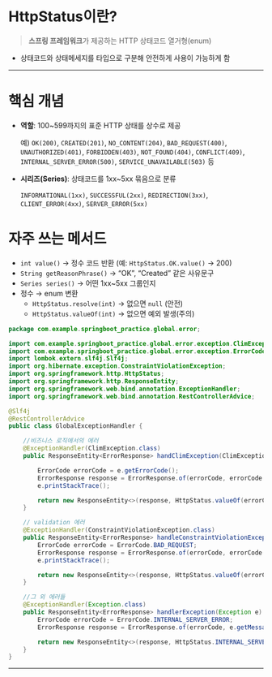 # HttpStatus이란?

> **스프링 프레임워크**가 제공하는 HTTP 상태코드 열거형(enum)

- 상태코드와 상태메세지를 타입으로 구분해 안전하게 사용이 가능하게 함

---

# 핵심 개념

- **역할**: 100~599까지의 표준 HTTP 상태를 상수로 제공
    
    예) `OK(200)`, `CREATED(201)`, `NO_CONTENT(204)`, `BAD_REQUEST(400)`, `UNAUTHORIZED(401)`, `FORBIDDEN(403)`, `NOT_FOUND(404)`, `CONFLICT(409)`, `INTERNAL_SERVER_ERROR(500)`, `SERVICE_UNAVAILABLE(503)` 등
    
- **시리즈(Series)**: 상태코드를 1xx~5xx 묶음으로 분류
    
    `INFORMATIONAL(1xx)`, `SUCCESSFUL(2xx)`, `REDIRECTION(3xx)`, `CLIENT_ERROR(4xx)`, `SERVER_ERROR(5xx)`
    

# 자주 쓰는 메서드

- `int value()` → 정수 코드 반환 (예: `HttpStatus.OK.value()` → 200)
- `String getReasonPhrase()` → “OK”, “Created” 같은 사유문구
- `Series series()` → 어떤 1xx~5xx 그룹인지
- 정수 → enum 변환
    - `HttpStatus.resolve(int)` → 없으면 `null` (안전)
    - `HttpStatus.valueOf(int)` → 없으면 예외 발생(주의)

```java
package com.example.springboot_practice.global.error;

import com.example.springboot_practice.global.error.exception.ClimException;
import com.example.springboot_practice.global.error.exception.ErrorCode;
import lombok.extern.slf4j.Slf4j;
import org.hibernate.exception.ConstraintViolationException;
import org.springframework.http.HttpStatus;
import org.springframework.http.ResponseEntity;
import org.springframework.web.bind.annotation.ExceptionHandler;
import org.springframework.web.bind.annotation.RestControllerAdvice;

@Slf4j
@RestControllerAdvice
public class GlobalExceptionHandler {

    //비즈니스 로직에서의 에러
    @ExceptionHandler(ClimException.class)
    public ResponseEntity<ErrorResponse> handClimException(ClimException e) {

        ErrorCode errorCode = e.getErrorCode();
        ErrorResponse response = ErrorResponse.of(errorCode, errorCode.getErrorMessage());
        e.printStackTrace();

        return new ResponseEntity<>(response, HttpStatus.valueOf(errorCode.getStatusCode())); // 여기서 httpStatus사용
    }

    // validation 에러
    @ExceptionHandler(ConstraintViolationException.class)
    public ResponseEntity<ErrorResponse> handleConstraintViolationException(ConstraintViolationException e) {
        ErrorCode errorCode = ErrorCode.BAD_REQUEST;
        ErrorResponse response = ErrorResponse.of(errorCode, errorCode.getErrorMessage());
        e.printStackTrace();

        return new ResponseEntity<>(response, HttpStatus.valueOf(errorCode.getStatusCode())); // 여기서 httpStatus사용
    }

    //그 외 에러들
    @ExceptionHandler(Exception.class)
    public ResponseEntity<ErrorResponse> handlerException(Exception e) {
        ErrorCode errorCode = ErrorCode.INTERNAL_SERVER_ERROR;
        ErrorResponse response = ErrorResponse.of(errorCode, e.getMessage());

        return new ResponseEntity<>(response, HttpStatus.INTERNAL_SERVER_ERROR); // 이렇게 아예 enum안에서 만들어져있는 에러코드 사용 가능
    }
}
```

---